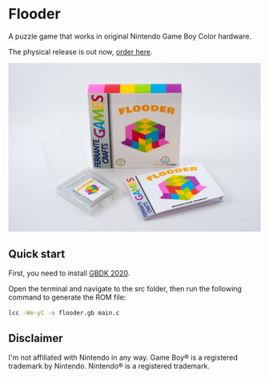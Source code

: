 # Flooder
A puzzle game that works in original Nintendo Game Boy Color hardware.

The physical release is out now, [order here](https://www.ferrantecrafts.com/listing/1173804126/flooder-game-cartridge-for-game-boy).

<img src="./flooder.png" width="600">

## Quick start

First, you need to install [GBDK 2020](https://github.com/gbdk-2020/gbdk-2020/releases).

Open the terminal and navigate to the src folder, then run the following command to generate the ROM file:
```sh
lcc -Wm-yC -o flooder.gb main.c
```

## Disclaimer
I'm not affiliated with Nintendo in any way.
Game Boy® is a registered trademark by Nintendo. Nintendo® is a registered trademark.
